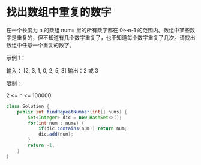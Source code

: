 # 找出数组中重复的数字


在一个长度为 n 的数组 nums 里的所有数字都在 0～n-1 的范围内。数组中某些数字是重复的，但不知道有几个数字重复了，也不知道每个数字重复了几次。请找出数组中任意一个重复的数字。

示例 1：

输入：
[2, 3, 1, 0, 2, 5, 3]
输出：2 或 3 


限制：

2 <= n <= 100000





```java
class Solution {
    public int findRepeatNumber(int[] nums) {
        Set<Integer> dic = new HashSet<>();
        for(int num : nums) {
            if(dic.contains(num)) return num;
            dic.add(num);
        }
        return -1;
    }
}
```




